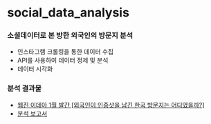 # social_data_analysis
### 소셜데이터로 본 방한 외국인의 방문지 분석

- 인스타그램 크롤링을 통한 데이터 수집
- API를 사용하여 데이터 정제 및 분석
- 데이터 시각화

### 분석 결과물
- [웹진 이데아 1월 발간 [외국인이 인증샷을 남긴
한국 방문지는 어디였을까?]](https://webzine.kcisa.kr/vol015/insight)
- [분석 보고서](https://github.com/seongju0705/social_data_analysis/blob/main/%EC%86%8C%EC%85%9C%EB%8D%B0%EC%9D%B4%ED%84%B0%EB%A1%9C%20%EB%B3%B8%20%EB%B0%A9%ED%95%9C%20%EC%99%B8%EA%B5%AD%EC%9D%B8%EC%9D%98%20%EB%B0%A9%EB%AC%B8%EC%A7%80%20%EB%B6%84%EC%84%9D.pdf)

